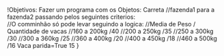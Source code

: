 !Objetivos:
Fazer um programa com os Objetos: Carreta 
//fazenda1 para a fazenda2 passando pelos seguintes criterios:                                                
//O comminhão só pode levar seguindo a logica:
//Media de Peso    / Quantidade de vacas 
//160 a 200kg      /40
//200 a 250kg      /35
//250 a 300kg      /30
//300 a 360kg      /25
//360 a 400kg      /20
//400 a 450kg      /18
//460 a 500kg      /16
Vaca parida=True        15
}
